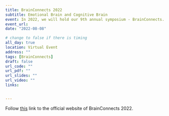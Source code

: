 ```yaml
---
title: BrainConnects 2022
subtitle: Emotional Brain and Cognitive Brain
event: In 2022, we will hold our 9th annual symposium - BrainConnects. We seek to establish global collaborations in ageing research that leverage our complementary and trans-disciplinary expertise to create novel and high impact innovations that improve the quality of life of our ageing population.
event_url:
date: "2022-08-08"

# change to false if there is timing
all_day: true
location: Virtual Event
address: ""
tags: [BrainConnects]
draft: false
url_code: ""
url_pdf: ""
url_slides: ""
url_video: ""
links:


---
```




Follow [this](https://sites.google.com/view/brainconnects2022/) link to the official website of BrainConnects 2022.
